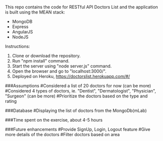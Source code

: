 This repo contains the code for RESTful API Doctors List and the application is built using the MEAN stack:
- MongoDB
- Express
- AngularJS
- NodeJS

Instructions:
1. Clone or download the repository.
2. Run "npm install" command.
3. Start the server using "node server.js" command.
4. Open the browser and go to "localhost:3000/".
5. Deployed on Heroku, https://doctorslist.herokuapp.com/#/

###Assumptions
  #Considered a list of 20 doctors for now (can be more)
	#Considered 4 types of doctors, ie. "Dentist", "Dermatologist", "Physician", "Surgeon" (can be more)
	#Prioritize the doctors based on the type and rating

###Database
	#Displaying the list of doctors from the MongoDb(mLab)

###Time spent on the exercise, about 4-5 hours

###Future enhancements
  #Provide SignUp, Login, Logout feature
  #Give more details of the doctors
  #Filter doctors based on area

